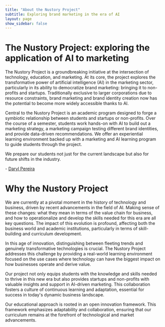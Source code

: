 ```yaml
---
title: "About the Nustory Project" 
subtitle: Exploring brand marketing in the era of AI
layout: page
show_sidebar: false
---
```


# The Nustory Project: exploring the application of AI to marketing

The Nustory Project is a groundbreaking initiative at the intersection of technology, education, and marketing. At its core, the project explores the transformative power of artificial intelligence (AI) in the marketing sector, particularly in its ability to democratize brand marketing: bringing it to non-profits and startups. Traditionally exclusive to larger corporations due to resource constraints, brand marketing and brand identity creation now has the potential to become more widely accessible thanks to AI.

Central to the Nustory Project is an academic program designed to forge a symbiotic relationship between students and startups or non-profits. Over the course of a semester, students work hands-on with AI to build out a marketing strategy, a marketing campaign testing different brand identities, and provide data-driven recommendations. We offer an experiential learning environment backed up with a marketing and AI learning program to guide students through the project. 

We prepare our students not just for the current landscape but also for future shifts in the industry.

\- [Daryl Pereira](https://www.linkedin.com/in/darylpereira/)

# Why the Nustory Project

We are currently at a pivotal moment in the history of technology and business, driven by recent advancements in the field of AI. Making sense of these changes: what they mean in terms of the value chain for business, and how to operationalize and develop the skills needed for this era are all key questions. The impact of this evolution is profound, affecting both the business world and academic institutions, particularly in terms of skill-building and curriculum development.

In this age of innovation, distinguishing between fleeting trends and genuinely transformative technologies is crucial. The Nustory Project addresses this challenge by providing a real-world learning environment focused on the use cases where technology can have the biggest impact on how businesses operate and derive value. 

Our project not only equips students with the knowledge and skills needed to thrive in this new era but also provides startups and non-profits with valuable insights and support in AI-driven marketing. This collaboration fosters a culture of continuous learning and adaptation, essential for success in today's dynamic business landscape.

Our educational approach is rooted in an open innovation framework. This framework emphasizes adaptability and collaboration, ensuring that our curriculum remains at the forefront of technological and market advancements.

